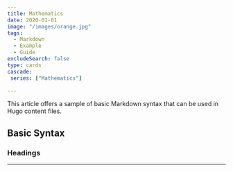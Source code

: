 ```yaml
---
title: Mathematics
date: 2020-01-01
image: "/images/orange.jpg"
tags:
  - Markdown
  - Example
  - Guide
excludeSearch: false
type: cards
cascade:
 series: ["Mathematics"]

---
```


This article offers a sample of basic Markdown syntax that can be used in Hugo content files.
<!--more-->

## Basic Syntax

### Headings

---